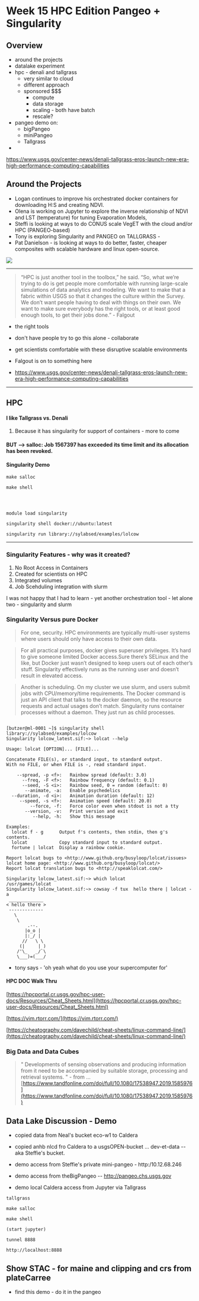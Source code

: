 # Week 15 HPC Edition Pangeo + Singularity

## Overview
- around the projects
- datalake experiment
- hpc - denali and tallgrass
    - very similar to cloud 
    - different approach
    - sponsored $$$
        - compute
        - data storage
        - scaling - both have batch
        - rescale?
- pangeo demo on:
    - bigPangeo
    - miniPangeo
    - Tallgrass
- 

https://www.usgs.gov/center-news/denali-tallgrass-eros-launch-new-era-high-performance-computing-capabilities


## Around the Projects

- Logan continues to improve his orchestrated docker containers for downloading H:S and creating NDVI.
- Olena is working on Jupyter to explore the inverse relationship of NDVI and LST (temperature) for tuning Evaporation Models,
- Steffi is looking at ways to do CONUS scale VegET with the cloud and/or HPC (PANGEO-based)
- Tony is exploring Singularity and PANGEO on TALLGRASS - 
- Pat Danielson - is looking at ways to do better, faster, cheaper composites with scalable hardware and linux open-source.


![](https://media0.giphy.com/media/3d8mZpR1z4NFy6gIBA/giphy.gif?cid=ecf05e47w26iqr23x2mo46f6qgiia0cx7v6bmpvtsfz49u9t&rid=giphy.gif)

---

> “HPC is just another tool in the toolbox,” he said. “So, what we’re trying to do is get people more comfortable with running large-scale simulations of data analytics and modeling. We want to make that a fabric within USGS so that it changes the culture within the Survey. We don’t want people having to deal with things on their own. We want to make sure everybody has the right tools, or at least good enough tools, to get their jobs done.” - Falgout

- the right tools
- don't have people try to go this alone - collaborate
- get scientists comfortable with these disruptive scalable environments
- Falgout is on to something here

- https://www.usgs.gov/center-news/denali-tallgrass-eros-launch-new-era-high-performance-computing-capabilities
---

## HPC

#### I like Tallgrass vs. Denali

1. Because it has singularity for support of containers - more to come

#### BUT -->  salloc: Job 1567397 has exceeded its time limit and its allocation has been revoked.


#### Singularity Demo

```
make salloc

make shell




module load singularity

singularity shell docker://ubuntu:latest

singularity run library://sylabsed/examples/lolcow
```
---


### Singularity Features - why was it created?

1. No Root Access in Containers
2. Created for scientists on HPC
3. Integrated volumes
4. Job Scehduling integration with slurm

I was not happy that I had to learn - yet another orchestration tool - let alone two - singularity and slurm

### Singularity Versus pure Docker
> For one, security. HPC environments are typically multi-user systems where users should only have access to their own data.

> For all practical purposes, docker gives superuser privileges. It’s hard to give someone limited Docker access.Sure there’s SELinux and the like, but Docker just wasn’t designed to keep users out of each other’s stuff. Singularity effectively runs as the running user and doesn’t result in elevated access.

> Another is scheduling. On my cluster we use slurm, and users submit jobs with CPU/memory/time requirements. The Docker command is just an API client that talks to the docker daemon, so the resource requests and actual usages don’t match. Singularity runs container processes without a daemon. They just run as child processes.



```

[butzer@ml-0001 ~]$ singularity shell library://sylabsed/examples/lolcow
Singularity lolcow_latest.sif:~> lolcat --help

Usage: lolcat [OPTION]... [FILE]...

Concatenate FILE(s), or standard input, to standard output.
With no FILE, or when FILE is -, read standard input.

    --spread, -p <f>:   Rainbow spread (default: 3.0)
      --freq, -F <f>:   Rainbow frequency (default: 0.1)
      --seed, -S <i>:   Rainbow seed, 0 = random (default: 0)
       --animate, -a:   Enable psychedelics
  --duration, -d <i>:   Animation duration (default: 12)
     --speed, -s <f>:   Animation speed (default: 20.0)
         --force, -f:   Force color even when stdout is not a tty
       --version, -v:   Print version and exit
          --help, -h:   Show this message

Examples:
  lolcat f - g      Output f's contents, then stdin, then g's contents.
  lolcat            Copy standard input to standard output.
  fortune | lolcat  Display a rainbow cookie.

Report lolcat bugs to <http://www.github.org/busyloop/lolcat/issues>
lolcat home page: <http://www.github.org/busyloop/lolcat/>
Report lolcat translation bugs to <http://speaklolcat.com/>

Singularity lolcow_latest.sif:~> which lolcat
/usr/games/lolcat
Singularity lolcow_latest.sif:~> cowsay -f tux  hello there | lolcat -a
 _____________
< hello there >
 -------------
   \
    \
        .--.
       |o_o |
       |:_/ |
      //   \ \
     (|     | )
    /'\_   _/`\
    \___)=(___/
```

- tony says - 'oh yeah what do you use your supercomputer for'


#### HPC DOC Walk Thru

[https://hpcportal.cr.usgs.gov/hpc-user-docs/Resources/Cheat_Sheets.html](https://hpcportal.cr.usgs.gov/hpc-user-docs/Resources/Cheat_Sheets.html)


[https://vim.rtorr.com/](https://vim.rtorr.com/)


[https://cheatography.com/davechild/cheat-sheets/linux-command-line/](https://cheatography.com/davechild/cheat-sheets/linux-command-line/)

### Big Data and Data Cubes

> " Developments of sensing observations and producing information from it need to be accompanied by suitable storage, processing and retrieval systems. " - from ...
[https://www.tandfonline.com/doi/full/10.1080/17538947.2019.1585976](https://www.tandfonline.com/doi/full/10.1080/17538947.2019.1585976)


## Data Lake Discussion - Demo

- copied data from Neal's bucket eco-w1 to Caldera
- copied anhb nlcd fro Caldera to a usgsOPEN-bucket ... dev-et-data -- aka Steffie's bucket.

- demo access from Steffie's private mini-pangeo - http:/10.12.68.246
- demo access from theBigPangeo -- http://pangeo.chs.usgs.gov
- demo local Caldera access from Jupyter via Tallgrass

```
tallgrass

make salloc

make shell

(start jupyter)

tunnel 8888

http://localhost:8888

```


## Show STAC - for maine and clipping and crs from plateCarree

- find this demo - do it in the pangeo
